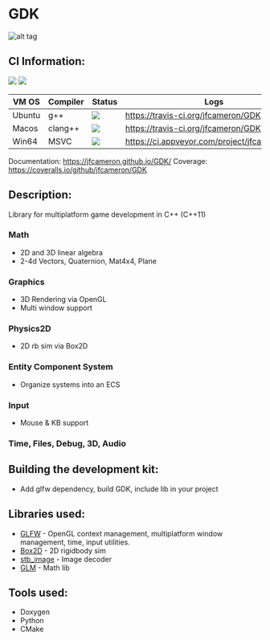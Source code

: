 <!--- WARN --->
<!--- This File is Automatically generated by GDK/docs/generate-readme.sh. Do not edit directly! --->
<!--- WARN --->
# GDK
![alt tag](http://jfcameron.github.io/Github/GDK/EarlyRender.png "")

## CI Information:
![](https://img.shields.io/badge/platforms-%20MacOS%20|%20Ubuntu%20|%20Win64%20-lightgrey.svg) ![](https://coveralls.io/repos/github/jfcameron/GDK/badge.svg?branch=master)

| VM OS | Compiler | Status | Logs | Builds |
| --- | --- | --- | --- | --- |
| Ubuntu | g++ | ![](https://travis-ci.org/jfcameron/GDK.svg?branch=master) | https://travis-ci.org/jfcameron/GDK | [Linux](https://jfcameron.github.io/GDK/build/linux.zip) |
| Macos | clang++ | ![](https://travis-ci.org/jfcameron/GDK.svg?branch=master) | https://travis-ci.org/jfcameron/GDK | [Macos](https://jfcameron.github.io/GDK/build/osx.zip) |
| Win64 | MSVC | ![](https://ci.appveyor.com/api/projects/status/sxivr8m9r1tjggis/branch/master?svg=true) | https://ci.appveyor.com/project/jfcameron/gdk | [Win64](https://jfcameron.github.io/GDK/build/win64.zip) |

Documentation: https://jfcameron.github.io/GDK/
Coverage: https://coveralls.io/github/jfcameron/GDK

## Description:
Library for multiplatform game development in C++ (C++11)

### Math
* 2D and 3D linear algebra
* 2-4d Vectors, Quaternion, Mat4x4, Plane

### Graphics
* 3D Rendering via OpenGL
* Multi window support

### Physics2D
* 2D rb sim via Box2D

### Entity Component System
* Organize systems into an ECS

### Input
* Mouse & KB support

### Time, Files, Debug, 3D, Audio

## Building the development kit:
* Add glfw dependency, build GDK, include lib in your project

## Libraries used:
* [GLFW](http://www.glfw.org/) - OpenGL context management, multiplatform window management, time, input utilities.
* [Box2D](https://github.com/erincatto/Box2D) - 2D rigidbody sim
* [stb_image](https://github.com/nothings/stb) - Image decoder
* [GLM](http://glm.g-truc.net/0.9.8/index.html) - Math lib

## Tools used:
* Doxygen
* Python
* CMake
